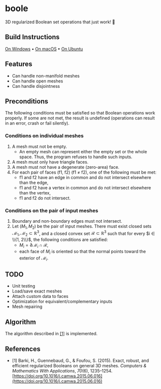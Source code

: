 # boole

3D regularized Boolean set operations that just work! 🙌

## Build Instructions

[On Windows](docs/build-windows.md) • [On macOS](docs/build-macos.md) • [On Ubuntu](docs/build-ubuntu.md)

## Features

- Can handle non-manifold meshes
- Can handle open meshes
- Can handle disjointness

## Preconditions

The following conditions must be satisfied so that Boolean operations work properly. If some are not met, the result is undefined (operations can result in an error, crash or fail silently).

### Conditions on individual meshes

1. A mesh must not be empty.
   - An empty mesh can represent either the empty set or the whole space. Thus, the program refuses to handle such inputs.
1. A mesh must only have triangle faces.
1. A mesh must not have a degenerate (zero-area) face.
1. For each pair of faces (f1, f2) (f1 ≠ f2), one of the following must be met:
   - f1 and f2 have an edge in common and do not intersect elsewhere than the edge,
   - f1 and f2 have a vertex in common and do not intersect elsewhere than the vertex,
   - f1 and f2 do not intersect.

### Conditions on the pair of input meshes

1. Boundary and non-boundary edges must not intersect.
1. Let $(M_1, M_2)$ be the pair of input meshes. There must exist closed sets $\mathcal{M}_1, \mathcal{M}_2 ⊂ ℝ^3$, and a closed convex set $\mathcal{R} ⊂ ℝ^3$ such that for every $i ∈ \\{1, 2\\}$, the following conditions are satisfied:
   - $M_i = ∂\mathcal{M}_i ∩ \mathcal{R}$,
   - each face of $M_i$ is oriented so that the normal points toward the exterior of $\mathcal{M}_i$.

## TODO

- Unit testing
- Load/save exact meshes
- Attach custom data to faces
- Optimization for equivalent/complementary inputs
- Mesh repairing

## Algorithm

The algorithm described in [[1]](#1) is implemented.

## References

- <a id="1">[1]</a> Barki, H., Guennebaud, G., & Foufou, S. (2015). Exact, robust, and efficient regularized Booleans on general 3D meshes. _Computers & Mathematics With Applications_, _70_(6), 1235–1254. [https://doi.org/10.1016/j.camwa.2015.06.016](https://doi.org/10.1016/j.camwa.2015.06.016)
